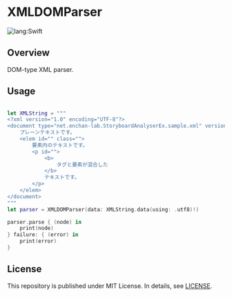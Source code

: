 # XMLDOMParser

![lang:Swift](https://img.shields.io/badge/language-Swift-FA7343) 

## Overview

DOM-type XML parser.

## Usage

```swift

let XMLString = """
<?xml version="1.0" encoding="UTF-8"?>
<document type="net.enchan-lab.StoryboardAnalyserEx.sample.xml" version="3.0">
    プレーンテキストです。
    <elem id="" class="">
        要素内のテキストです。
        <p id="">
            <b>
                タグと要素が混合した
            </b>
            テキストです。
        </p>
    </elem>
</document>
"""
let parser = XMLDOMParser(data: XMLString.data(using: .utf8)!)

parser.parse { (node) in
    print(node)
} failure: { (error) in
    print(error)
} 
```

## License

This repository is published under MIT License.
In details, see [LICENSE](LICENSE).
